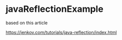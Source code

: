 # javaReflectionExample

based on this article

https://jenkov.com/tutorials/java-reflection/index.html

